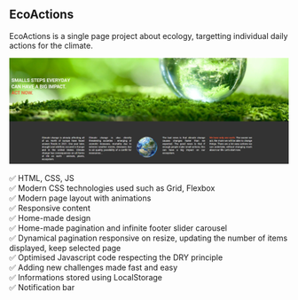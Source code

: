## EcoActions
EcoActions is a single page project about ecology, targetting individual daily actions for the climate. 

![alt text](https://github.com/GreenFlag31/EcoActions/blob/main/description.png?raw=true)

✅ HTML, CSS, JS  
✅ Modern CSS technologies used such as Grid, Flexbox  
✅ Modern page layout with animations  
✅ Responsive content  
✅ Home-made design  
✅ Home-made pagination and infinite footer slider carousel  
✅ Dynamical pagination responsive on resize, updating the number of items displayed, keep selected page  
✅ Optimised Javascript code respecting the DRY principle  
✅ Adding new challenges made fast and easy  
✅ Informations stored using LocalStorage  
✅ Notification bar    


